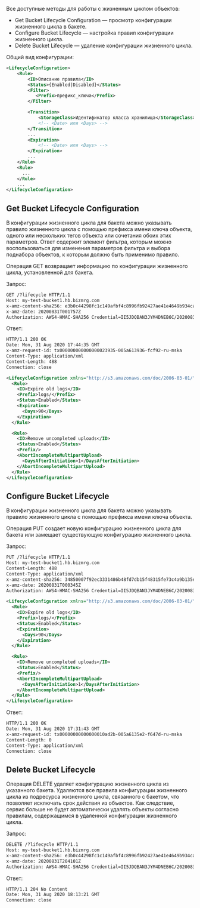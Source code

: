 Все доступные методы для работы с жизненным циклом объектов:

- Get Bucket Lifecycle Configuration — просмотр конфигурации жизненного цикла в бакете.
- Configure Bucket Lifecycle — настройка правил конфигурации жизненного цикла.
- Delete Bucket Lifecycle — удаление конфигурации жизненного цикла.

Общий вид конфигурации:

```xml
<LifecycleConfiguration>
    <Rule>
        <ID>Описание правила</ID>
        <Status>{Enabled|Disabled}</Status>
        <Filter>
           <Prefix>префикс_ключа</Prefix>
        </Filter>

        <Transition>
            <StorageClass>Идентификатор класса хранилища</StorageClass>
            <!-- <Date> или <Days> -->
        </Transition>
        ...
        <Expiration>
            <!-- <Date> или <Days> -->
        </Expiration>
        ...
    </Rule>
    <Rule>
      ...
    </Rule>
    ...
</LifecycleConfiguration>
```

## Get Bucket Lifecycle Configuration

В конфигурации жизненного цикла для бакета можно указывать правило жизненного цикла с помощью префикса имени ключа объекта, одного или нескольких тегов объекта или сочетания обоих этих параметров. Ответ содержит элемент фильтра, которым можно воспользоваться для изменения параметров фильтра и выбора поднабора объектов, к которым должно быть применимо правило.

Операция GET возвращает информацию по конфигурации жизненного цикла, установленной для бакета.

Запрос:

```xml
GET /?lifecycle HTTP/1.1
Host: my-test-bucket1.hb.bizmrg.com
x-amz-content-sha256: e3b0c44298fc1c149afbf4c8996fb92427ae41e4649b934ca495991b7852b855
x-amz-date: 20200831T001757Z
Authorization: AWS4-HMAC-SHA256 Credential=II5JDQBAN3JYM4DNEB6C/20200831/ru-msk/s3/aws4_request,SignedHeaders=host;x-amz-content-sha256;x-amz-date,Signature=e92e48fb16dad3d9d332460adde86493b8930262d9385e002b0408e17a2781f4
```

Ответ:

```xml
HTTP/1.1 200 OK
Date: Mon, 31 Aug 2020 17:44:35 GMT
x-amz-request-id: tx000000000000000023935-005a613936-fcf92-ru-mska
Content-Type: application/xml
Content-Length: 488
Connection: close

<LifecycleConfiguration xmlns="http://s3.amazonaws.com/doc/2006-03-01/">
  <Rule>
    <ID>Expire old logs</ID>
    <Prefix>logs/</Prefix>
    <Status>Enabled</Status>
    <Expiration>
      <Days>90</Days>
    </Expiration>
  </Rule>

  <Rule>
    <ID>Remove uncompleted uploads</ID>
    <Status>Enabled</Status>
    <Prefix/>
    <AbortIncompleteMultipartUpload>
      <DaysAfterInitiation>1</DaysAfterInitiation>
    </AbortIncompleteMultipartUpload>
  </Rule>
</LifecycleConfiguration>
```

## Configure Bucket Lifecycle

В конфигурации жизненного цикла для бакета можно указывать правило жизненного цикла с помощью префикса имени ключа объекта.

Операция PUT создает новую конфигурацию жизненного цикла для бакета или замещает существующую конфигурацию жизненного цикла.

Запрос:

```xml
PUT /?lifecycle HTTP/1.1
Host: my-test-bucket1.hb.bizmrg.com
Content-Length: 488
Content-Type: application/xml
x-amz-content-sha256: 34850007f92ec3331486b48fd7db15f48315fe73c4a9b135e6d9fd629276c1e7
x-amz-date: 20200831T000345Z
Authorization: AWS4-HMAC-SHA256 Credential=II5JDQBAN3JYM4DNEB6C/20200831/ru-msk/s3/aws4_request,SignedHeaders=content-md5;content-type;host;x-amz-content-sha256;x-amz-date,Signature=fc07a541c2acdbf7527eba358afa0a6d460c9bfec539dd29dfa6b5b854aae109

<LifecycleConfiguration xmlns="http://s3.amazonaws.com/doc/2006-03-01/">
  <Rule>
    <ID>Expire old logs</ID>
    <Prefix>logs/</Prefix>
    <Status>Enabled</Status>
    <Expiration>
      <Days>90</Days>
    </Expiration>
  </Rule>

  <Rule>
    <ID>Remove uncompleted uploads</ID>
    <Status>Enabled</Status>
    <Prefix/>
    <AbortIncompleteMultipartUpload>
      <DaysAfterInitiation>1</DaysAfterInitiation>
    </AbortIncompleteMultipartUpload>
  </Rule>
</LifecycleConfiguration>
```

Ответ:

```xml
HTTP/1.1 200 OK
Date: Mon, 31 Aug 2020 17:31:43 GMT
x-amz-request-id: tx00000000000000010ad2b-005a6135e2-f647d-ru-mska
Content-Length: 0
Content-Type: application/xml
Connection: close
```

## Delete Bucket Lifecycle

Операция DELETE удаляет конфигурацию жизненного цикла из указанного бакета. Удаляются все правила конфигурации жизненного цикла из подресурса жизненного цикла, связанного с бакетом, что позволяет исключать срок действия из объектов. Как следствие, сервис больше не будет автоматически удалять объекты согласно правилам, содержащимся в удаленной конфигурации жизненного цикла.

Запрос:

```xml
DELETE /?lifecycle HTTP/1.1
Host: my-test-bucket1.hb.bizmrg.com
x-amz-content-sha256: e3b0c44298fc1c149afbf4c8996fb92427ae41e4649b934ca495991b7852b855
x-amz-date: 20200831T204101Z
Authorization: AWS4-HMAC-SHA256 Credential=II5JDQBAN3JYM4DNEB6C/20200831/ru-msk/s3/aws4_request,SignedHeaders=host;x-amz-content-sha256;x-amz-date,Signature=376fe41764fe6493a33160b36055d8f617b92f9337bce0cf91bc9c5b1e7482b2
```

Ответ:

```xml
HTTP/1.1 204 No Content
Date: Mon, 31 Aug 2020 18:13:21 GMT
Connection: close
```
